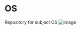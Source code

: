 # OS
Repository for subject OS
![image](https://github.com/movAH02h/OS/assets/122667404/f2e687a5-e5f8-45a1-933f-39968c92b843)
